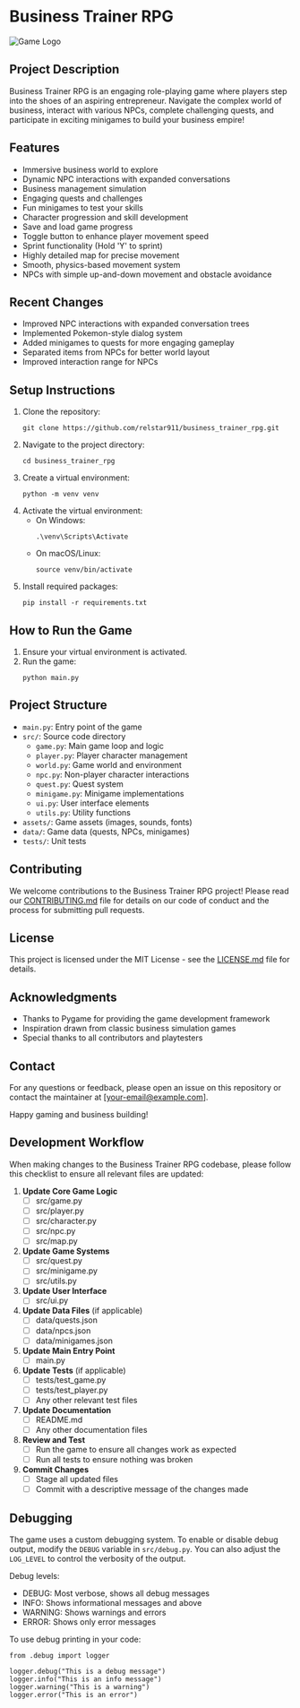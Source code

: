# Business Trainer RPG

![Game Logo](assets/images/logo.png)

## Project Description

Business Trainer RPG is an engaging role-playing game where players step into the shoes of an aspiring entrepreneur. Navigate the complex world of business, interact with various NPCs, complete challenging quests, and participate in exciting minigames to build your business empire!

## Features

- Immersive business world to explore
- Dynamic NPC interactions with expanded conversations
- Business management simulation
- Engaging quests and challenges
- Fun minigames to test your skills
- Character progression and skill development
- Save and load game progress
- Toggle button to enhance player movement speed
- Sprint functionality (Hold 'Y' to sprint)
- Highly detailed map for precise movement
- Smooth, physics-based movement system
- NPCs with simple up-and-down movement and obstacle avoidance

## Recent Changes

- Improved NPC interactions with expanded conversation trees
- Implemented Pokemon-style dialog system
- Added minigames to quests for more engaging gameplay
- Separated items from NPCs for better world layout
- Improved interaction range for NPCs

## Setup Instructions

1. Clone the repository:
   ```
   git clone https://github.com/relstar911/business_trainer_rpg.git
   ```
2. Navigate to the project directory:
   ```
   cd business_trainer_rpg
   ```
3. Create a virtual environment:
   ```
   python -m venv venv
   ```
4. Activate the virtual environment:
   - On Windows:
     ```
     .\venv\Scripts\Activate
     ```
   - On macOS/Linux:
     ```
     source venv/bin/activate
     ```
5. Install required packages:
   ```
   pip install -r requirements.txt
   ```

## How to Run the Game

1. Ensure your virtual environment is activated.
2. Run the game:
   ```
   python main.py
   ```

## Project Structure

- `main.py`: Entry point of the game
- `src/`: Source code directory
  - `game.py`: Main game loop and logic
  - `player.py`: Player character management
  - `world.py`: Game world and environment
  - `npc.py`: Non-player character interactions
  - `quest.py`: Quest system
  - `minigame.py`: Minigame implementations
  - `ui.py`: User interface elements
  - `utils.py`: Utility functions
- `assets/`: Game assets (images, sounds, fonts)
- `data/`: Game data (quests, NPCs, minigames)
- `tests/`: Unit tests

## Contributing

We welcome contributions to the Business Trainer RPG project! Please read our [CONTRIBUTING.md](CONTRIBUTING.md) file for details on our code of conduct and the process for submitting pull requests.

## License

This project is licensed under the MIT License - see the [LICENSE.md](LICENSE.md) file for details.

## Acknowledgments

- Thanks to Pygame for providing the game development framework
- Inspiration drawn from classic business simulation games
- Special thanks to all contributors and playtesters

## Contact

For any questions or feedback, please open an issue on this repository or contact the maintainer at [your-email@example.com].

Happy gaming and business building!

## Development Workflow

When making changes to the Business Trainer RPG codebase, please follow this checklist to ensure all relevant files are updated:

1. **Update Core Game Logic**
   - [ ] src/game.py
   - [ ] src/player.py
   - [ ] src/character.py
   - [ ] src/npc.py
   - [ ] src/map.py

2. **Update Game Systems**
   - [ ] src/quest.py
   - [ ] src/minigame.py
   - [ ] src/utils.py

3. **Update User Interface**
   - [ ] src/ui.py

4. **Update Data Files** (if applicable)
   - [ ] data/quests.json
   - [ ] data/npcs.json
   - [ ] data/minigames.json

5. **Update Main Entry Point**
   - [ ] main.py

6. **Update Tests** (if applicable)
   - [ ] tests/test_game.py
   - [ ] tests/test_player.py
   - [ ] Any other relevant test files

7. **Update Documentation**
   - [ ] README.md
   - [ ] Any other documentation files

8. **Review and Test**
   - [ ] Run the game to ensure all changes work as expected
   - [ ] Run all tests to ensure nothing was broken

9. **Commit Changes**
   - [ ] Stage all updated files
   - [ ] Commit with a descriptive message of the changes made

## Debugging

The game uses a custom debugging system. To enable or disable debug output, modify the `DEBUG` variable in `src/debug.py`. You can also adjust the `LOG_LEVEL` to control the verbosity of the output.

Debug levels:
- DEBUG: Most verbose, shows all debug messages
- INFO: Shows informational messages and above
- WARNING: Shows warnings and errors
- ERROR: Shows only error messages

To use debug printing in your code:

```
from .debug import logger

logger.debug("This is a debug message")
logger.info("This is an info message")
logger.warning("This is a warning")
logger.error("This is an error")
```